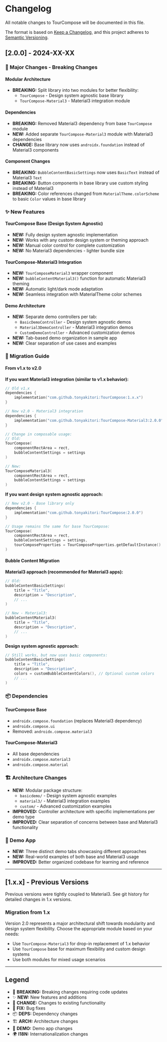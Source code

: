 # Changelog

All notable changes to TourCompose will be documented in this file.

The format is based on [Keep a Changelog](https://keepachangelog.com/en/1.0.0/),
and this project adheres to [Semantic Versioning](https://semver.org/spec/v2.0.0.html).

## [2.0.0] - 2024-XX-XX

### 🎯 Major Changes - Breaking Changes

#### Modular Architecture

- **BREAKING:** Split library into two modules for better flexibility:
    - `TourCompose` - Design system agnostic base library
    - `TourCompose-Material3` - Material3 integration module

#### Dependencies

- **BREAKING:** Removed Material3 dependency from base `TourCompose` module
- **NEW:** Added separate `TourCompose-Material3` module with Material3 dependencies
- **CHANGE:** Base library now uses `androidx.foundation` instead of Material3 components

#### Component Changes

- **BREAKING:** `BubbleContentBasicSettings` now uses `BasicText` instead of Material3 `Text`
- **BREAKING:** Button components in base library use custom styling instead of Material3
- **BREAKING:** Color references changed from `MaterialTheme.colorScheme` to basic `Color` values in
  base library

### ✨ New Features

#### TourCompose Base (Design System Agnostic)

- **NEW:** Fully design system agnostic implementation
- **NEW:** Works with any custom design system or theming approach
- **NEW:** Manual color control for complete customization
- **NEW:** No Material3 dependencies - lighter bundle size

#### TourCompose-Material3 Integration

- **NEW:** `TourComposeMaterial3` wrapper component
- **NEW:** `bubbleContentMaterial3()` function for automatic Material3 theming
- **NEW:** Automatic light/dark mode adaptation
- **NEW:** Seamless integration with MaterialTheme color schemes

#### Demo Architecture

- **NEW:** Separate demo controllers per tab:
    - `BasicDemoController` - Design system agnostic demos
    - `Material3DemoController` - Material3 integration demos
    - `CustomDemoController` - Advanced customization demos
- **NEW:** Tab-based demo organization in sample app
- **NEW:** Clear separation of use cases and examples

### 🔄 Migration Guide

#### From v1.x to v2.0

**If you want Material3 integration (similar to v1.x behavior):**

```kotlin
// Old v1.x
dependencies {
    implementation("com.github.tonyakitori:TourCompose:1.x.x")
}

// New v2.0 - Material3 integration
dependencies {
    implementation("com.github.tonyakitori:TourCompose-Material3:2.0.0")
}

// Change in composable usage:
// Old:
TourCompose(
    componentRectArea = rect,
    bubbleContentSettings = settings
)

// New:
TourComposeMaterial3(
    componentRectArea = rect,
    bubbleContentSettings = settings
)
```

**If you want design system agnostic approach:**

```kotlin
// New v2.0 - Base library only
dependencies {
    implementation("com.github.tonyakitori:TourCompose:2.0.0")
}

// Usage remains the same for base TourCompose:
TourCompose(
    componentRectArea = rect,
    bubbleContentSettings = settings,
    tourComposeProperties = TourComposeProperties.getDefaultInstance()
)
```

#### Bubble Content Migration

**Material3 approach (recommended for Material3 apps):**

```kotlin
// Old:
bubbleContentBasicSettings(
    title = "Title",
    description = "Description",
    // ...
)

// New - Material3:
bubbleContentMaterial3(
    title = "Title",
    description = "Description",
    // ...
)
```

**Design system agnostic approach:**

```kotlin
// Still works, but now uses basic components:
bubbleContentBasicSettings(
    title = "Title",
    description = "Description",
    colors = customBubbleContentColors(), // Optional custom colors
    // ...
)
```

### 📦 Dependencies

#### TourCompose Base

- `androidx.compose.foundation` (replaces Material3 dependency)
- `androidx.compose.ui`
- Removed: `androidx.compose.material3`

#### TourCompose-Material3

- All base dependencies
- `androidx.compose.material3`
- `androidx.compose.material`

### 🏗️ Architecture Changes

- **NEW:** Modular package structure:
    - `basicdemo/` - Design system agnostic examples
    - `material3/` - Material3 integration examples
    - `custom/` - Advanced customization examples
- **IMPROVED:** Controller architecture with specific implementations per demo type
- **IMPROVED:** Clear separation of concerns between base and Material3 functionality

### 📱 Demo App

- **NEW:** Three distinct demo tabs showcasing different approaches
- **NEW:** Real-world examples of both base and Material3 usage
- **IMPROVED:** Better organized codebase for learning and reference

---

## [1.x.x] - Previous Versions

Previous versions were tightly coupled to Material3. See git history for detailed changes in 1.x
versions.

### Migration from 1.x

Version 2.0 represents a major architectural shift towards modularity and design system flexibility.
Choose the appropriate module based on your needs:

- Use `TourCompose-Material3` for drop-in replacement of 1.x behavior
- Use `TourCompose` base for maximum flexibility and custom design systems
- Use both modules for mixed usage scenarios

---

## Legend

- 🎯 **BREAKING:** Breaking changes requiring code updates
- ✨ **NEW:** New features and additions
- 🔄 **CHANGE:** Changes to existing functionality
- 🐛 **FIX:** Bug fixes
- 📦 **DEPS:** Dependency changes
- 🏗️ **ARCH:** Architecture changes
- 📱 **DEMO:** Demo app changes
- 🌍 **I18N:** Internationalization changes